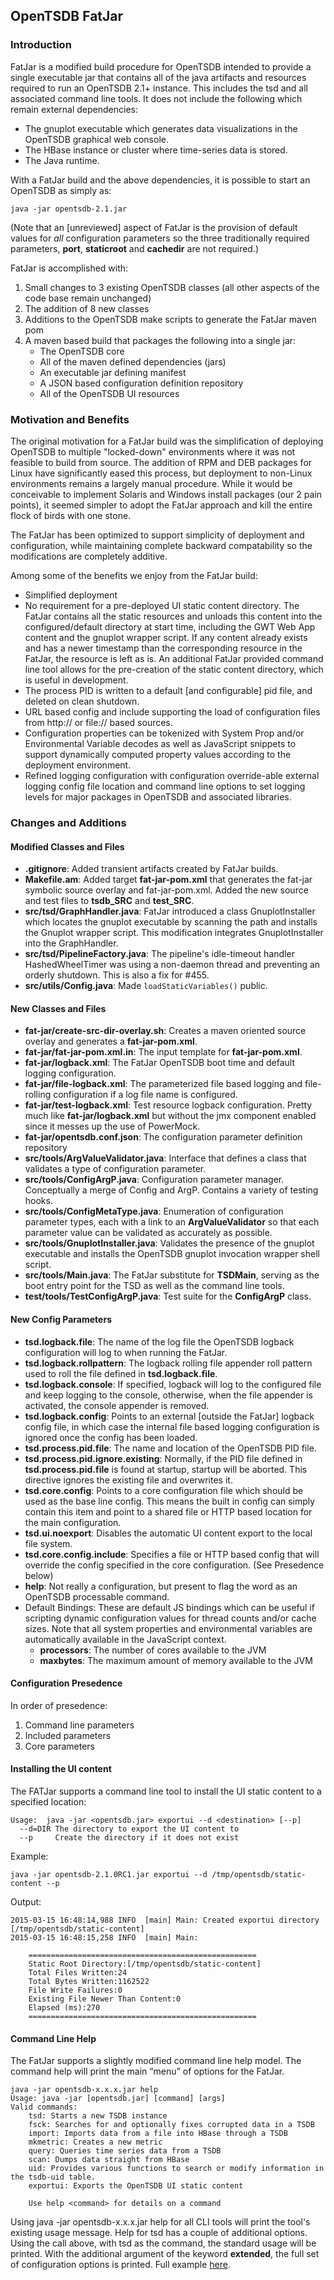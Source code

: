 ## OpenTSDB FatJar

### Introduction

FatJar is a modified build procedure for OpenTSDB intended to provide a single executable jar that contains all of the java artifacts and resources required to run an OpenTSDB 2.1+ instance. This includes the tsd and all associated command line tools. It does not include the following which remain external dependencies:
* The gnuplot executable which generates data visualizations in the OpenTSDB graphical web console.
* The HBase instance or cluster where time-series data is stored.
* The Java runtime.

With a FatJar build and the above dependencies, it is possible to start an OpenTSDB as simply as:

```java -jar opentsdb-2.1.jar```

(Note that an [unreviewed] aspect of FatJar is the provision of default values for *all* configuration parameters so the three traditionally required parameters, **port**, **staticroot** and **cachedir** are not required.)

FatJar is accomplished with:
1. Small changes to 3 existing OpenTSDB classes (all other aspects of the code base remain unchanged)
2. The addition of 8 new classes
3. Additions to the OpenTSDB make scripts to generate the FatJar maven pom
3. A maven based build that packages the following into a single jar:
	*  The OpenTSDB core
	*  All of the maven defined dependencies (jars)
	*  An executable jar defining manifest
	*  A JSON based configuration definition repository
	*  All of the OpenTSDB UI resources

### Motivation and Benefits

The original motivation for a FatJar build was the simplification of deploying OpenTSDB to multiple "locked-down" environments where it was not feasible to build from source. The addition of RPM and DEB packages for Linux have significantly eased this process, but deployment to non-Linux environments remains a largely manual procedure. While it would be conceivable to implement Solaris and Windows install packages (our 2 pain points), it seemed simpler to adopt the FatJar approach and kill the entire flock of birds with one stone.

The FatJar has been optimized to support simplicity of deployment and configuration, while maintaining complete backward compatability so the modifications are completely additive.

Among some of the benefits we enjoy from the FatJar build:
* Simplified deployment
* No requirement for a pre-deployed UI static content directory. The FatJar contains all the static resources and unloads this content into the configured/default directory at start time, including the GWT Web App content and the gnuplot wrapper script. If any content already exists and has a newer timestamp than the corresponding resource in the FatJar, the resource is left as is. An additional FatJar provided command line tool allows for the pre-creation of the static content directory, which is useful in development.
* The process PID is written to a default [and configurable] pid file, and deleted on clean shutdown.
* URL based config and include supporting the load of configuration files from http:// or file:// based sources.
* Configuration properties can be tokenized with System Prop and/or Environmental Variable decodes as well as JavaScript snippets to support dynamically computed property values according to the deployment environment.
* Refined logging configuration with configuration override-able external logging config file location and command line options to set logging levels for major packages in OpenTSDB and associated libraries.


### Changes and Additions

#### Modified Classes and Files

* **.gitignore**: Added transient artifacts created by FatJar builds.
* **Makefile.am**: Added target **fat-jar-pom.xml** that generates the fat-jar symbolic source overlay and fat-jar-pom.xml. Added the new source and test files to **tsdb_SRC** and **test_SRC**.
* **src/tsd/GraphHandler.java**: FatJar introduced a class GnuplotInstaller which locates the gnuplot executable by scanning the path and installs the Gnuplot wrapper script. This modification integrates GnuplotInstaller into the GraphHandler.
* **src/tsd/PipelineFactory.java**: The pipeline's idle-timeout handler HashedWheelTimer was using a non-daemon thread and preventing an orderly shutdown. This is also a fix for #455.
* **src/utils/Config.java**: Made ```loadStaticVariables()``` public.

#### New Classes and Files

* **fat-jar/create-src-dir-overlay.sh**: Creates a maven oriented source overlay and generates a **fat-jar-pom.xml**.
* **fat-jar/fat-jar-pom.xml.in**: The input template for **fat-jar-pom.xml**.
* **fat-jar/logback.xml**: The FatJar OpenTSDB boot time and default logging configuration.
* **fat-jar/file-logback.xml**: The parameterized file based logging and file-rolling configuration if a log file name is configured.
* **fat-jar/test-logback.xml**: Test resource logback configuration. Pretty much like **fat-jar/logback.xml** but without the jmx component enabled since it messes up the use of PowerMock.
* **fat-jar/opentsdb.conf.json**: The configuration parameter definition repository
* **src/tools/ArgValueValidator.java**: Interface that defines a class that validates a type of configuration parameter.
* **src/tools/ConfigArgP.java**: Configuration parameter manager. Conceptually a merge of Config and ArgP. Contains a variety of testing hooks.
* **src/tools/ConfigMetaType.java**: Enumeration of configuration parameter types, each with a link to an **ArgValueValidator** so that each parameter value can be validated as accurately as possible.
* **src/tools/GnuplotInstaller.java**: Validates the presence of the gnuplot executable and installs the OpenTSDB gnuplot invocation wrapper shell script.
* **src/tools/Main.java**: The FatJar substitute for **TSDMain**, serving as the boot entry point for the TSD as well as the command line tools.
* **test/tools/TestConfigArgP.java**: Test suite for the **ConfigArgP** class.

#### New Config Parameters

* **tsd.logback.file**: The name of the log file the OpenTSDB logback configuration will log to when running the FatJar.
* **tsd.logback.rollpattern**: The logback rolling file appender roll pattern used to roll the file defined in **tsd.logback.file**.
* **tsd.logback.console**: If specified, logback will log to the configured file and keep logging to the console, otherwise, when the file appender is activated, the console appender is removed.
* **tsd.logback.config**: Points to an external [outside the FatJar] logback config file, in which case the internal file based logging configuration is ignored once the config has been loaded.
* **tsd.process.pid.file**: The name and location of the OpenTSDB PID file.
* **tsd.process.pid.ignore.existing**: Normally, if the PID file defined in **tsd.process.pid.file** is found at startup, startup will be aborted. This directive ignores the existing file and overwrites it.
* **tsd.core.config**: Points to a core configuration file which should be used as the base line config. This means the built in config can simply contain this item and point to a shared file or HTTP based location for the main configuration.
* **tsd.ui.noexport**: Disables the automatic UI content export to the local file system.
* **tsd.core.config.include**: Specifies a file or HTTP based config that will override the config specified in the core configuration. (See Presedence below)
* **help**: Not really a configuration, but present to flag the word as an OpenTSDB processable command.
* Default Bindings: These are default JS bindings which can be useful if scripting dynamic configuration values for thread counts and/or cache sizes. Note that all system properties and environmental variables are automatically available in the JavaScript context.
    * **processors**: The number of cores available to the JVM
    * **maxbytes**: The maximum amount of memory available to the JVM

#### Configuration Presedence

In order of presedence:
1. Command line parameters
2. Included parameters
3. Core parameters

#### Installing the UI content

The FATJar supports a command line tool to install the UI static content to a specified location:

```
Usage:  java -jar <opentsdb.jar> exportui --d <destination> [--p]
  --d=DIR The directory to export the UI content to
  --p     Create the directory if it does not exist
```
Example:

```java -jar opentsdb-2.1.0RC1.jar exportui --d /tmp/opentsdb/static-content --p```

Output:

```
2015-03-15 16:48:14,988 INFO  [main] Main: Created exportui directory [/tmp/opentsdb/static-content]
2015-03-15 16:48:15,258 INFO  [main] Main:

	===================================================
	Static Root Directory:[/tmp/opentsdb/static-content]
	Total Files Written:24
	Total Bytes Written:1162522
	File Write Failures:0
	Existing File Newer Than Content:0
	Elapsed (ms):270
	===================================================
```

#### Command Line Help

The FatJar supports a slightly modified command line help model. The command help will print the main “menu” of options for the FatJar.

```
java -jar opentsdb-x.x.x.jar help
Usage: java -jar [opentsdb.jar] [command] [args] 
Valid commands: 
	tsd: Starts a new TSDB instance 
	fsck: Searches for and optionally fixes corrupted data in a TSDB 
	import: Imports data from a file into HBase through a TSDB 
	mkmetric: Creates a new metric 
	query: Queries time series data from a TSDB 
	scan: Dumps data straight from HBase 
	uid: Provides various functions to search or modify information in the tsdb-uid table. 
	exportui: Exports the OpenTSDB UI static content 

	Use help <command> for details on a command 
```

Using java -jar opentsdb-x.x.x.jar help <command> for all CLI tools will print the tool's existing usage message. Help for tsd has a couple of additional options. Using the call above, with tsd as the command, the standard usage will be printed. With the additional argument of the keyword **extended**, the full set of configuration options is printed. Full example [here](https://gist.github.com/nickman/673852d8d88675043f45).








